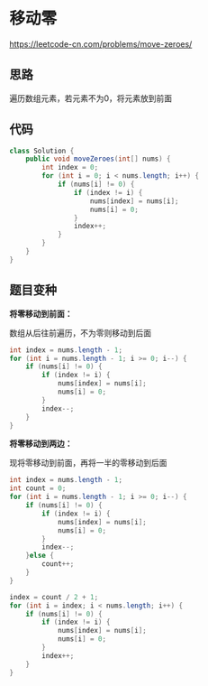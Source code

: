 # 移动零

<https://leetcode-cn.com/problems/move-zeroes/>

## 思路

遍历数组元素，若元素不为0，将元素放到前面

## 代码

```java
class Solution {
    public void moveZeroes(int[] nums) {
        int index = 0;
        for (int i = 0; i < nums.length; i++) {
            if (nums[i] != 0) {
                if (index != i) {
                    nums[index] = nums[i];
                    nums[i] = 0;
                }
                index++;
            }
        }
    }
}
```

## 题目变种

**将零移动到前面：**

数组从后往前遍历，不为零则移动到后面

```java
int index = nums.length - 1;
for (int i = nums.length - 1; i >= 0; i--) {
    if (nums[i] != 0) {
        if (index != i) {
            nums[index] = nums[i];
            nums[i] = 0;
        }
        index--;
    }
}
```

**将零移动到两边：**

现将零移动到前面，再将一半的零移动到后面

```java
int index = nums.length - 1;
int count = 0;
for (int i = nums.length - 1; i >= 0; i--) {
    if (nums[i] != 0) {
        if (index != i) {
            nums[index] = nums[i];
            nums[i] = 0;
        }
        index--;
    }else {
        count++;
    }
}

index = count / 2 + 1;
for (int i = index; i < nums.length; i++) {
    if (nums[i] != 0) {
        if (index != i) {
            nums[index] = nums[i];
            nums[i] = 0;
        }
        index++;
    }
}
```
